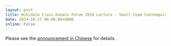 ```yaml
---
layout: post
title: Wikidata Cross Domain Forum 2024 Lecture - Small-team Contemporary Archiving: Looking Back and Moving Forward
date: 2024-10-27 00:00:00+0800
inline: False
---
```


Please see the [announcement in Chinese](/zh-tw/news/241027_1/) for details.
